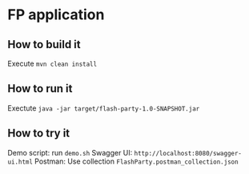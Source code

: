 # FP application
## How to build it
Execute `mvn clean install`

## How to run it
Exectute `java -jar target/flash-party-1.0-SNAPSHOT.jar`

## How to try it
Demo script: run `demo.sh`
Swagger UI: `http://localhost:8080/swagger-ui.html`
Postman: Use collection `FlashParty.postman_collection.json`
